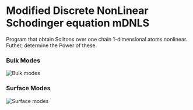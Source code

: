 # Modified Discrete NonLinear Schodinger equation mDNLS

Program that obtain Solitons  over one chain 1-dimensional atoms nonlinear. Futher, determine  the Power of these.


### Bulk Modes

![Bulk modes](/../main/images/modesBulk.png)

### Surface Modes


![Surface modes](../main/images/modeSurface2021-04-09.png)
